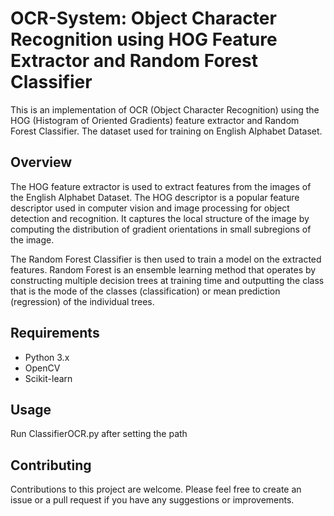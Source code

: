 # OCR-System: Object Character Recognition using HOG Feature Extractor and Random Forest Classifier

This is an implementation of OCR (Object Character Recognition) using the HOG (Histogram of Oriented Gradients) feature extractor and Random Forest Classifier. The dataset used for training on English Alphabet Dataset.

## Overview
The HOG feature extractor is used to extract features from the images of the English Alphabet Dataset. The HOG descriptor is a popular feature descriptor used in computer vision and image processing for object detection and recognition. It captures the local structure of the image by computing the distribution of gradient orientations in small subregions of the image.

The Random Forest Classifier is then used to train a model on the extracted features. Random Forest is an ensemble learning method that operates by constructing multiple decision trees at training time and outputting the class that is the mode of the classes (classification) or mean prediction (regression) of the individual trees.

## Requirements
* Python 3.x
* OpenCV
* Scikit-learn

## Usage
Run ClassifierOCR.py after setting the path

## Contributing
Contributions to this project are welcome. Please feel free to create an issue or a pull request if you have any suggestions or improvements.

